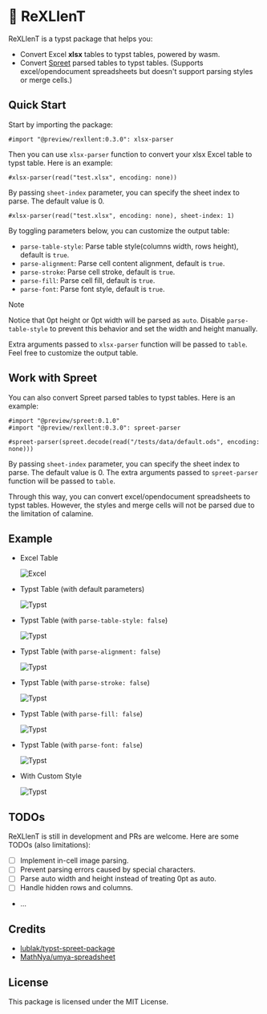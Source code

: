 # 🦖 ReXLlenT

ReXLlenT is a typst package that helps you:

- Convert Excel **xlsx** tables to typst tables, powered by wasm.
- Convert [Spreet](https://github.com/lublak/typst-spreet-package) parsed tables to typst tables. (Supports excel/opendocument spreadsheets but doesn't support parsing styles or merge cells.)

## Quick Start

Start by importing the package:

```typ
#import "@preview/rexllent:0.3.0": xlsx-parser
```

Then you can use `xlsx-parser` function to convert your xlsx Excel table to typst table. Here is an example:

```typ
#xlsx-parser(read("test.xlsx", encoding: none))
```

By passing `sheet-index` parameter, you can specify the sheet index to parse. The default value is 0.

```typ
#xlsx-parser(read("test.xlsx", encoding: none), sheet-index: 1)
```

By toggling parameters below, you can customize the output table:

- `parse-table-style`: Parse table style(columns width, rows height), default is `true`.
- `parse-alignment`: Parse cell content alignment, default is `true`.
- `parse-stroke`: Parse cell stroke, default is `true`.
- `parse-fill`: Parse cell fill, default is `true`.
- `parse-font`: Parse font style, default is `true`.

> [!NOTE]
> Notice that 0pt height or 0pt width will be parsed as `auto`. Disable `parse-table-style` to prevent this behavior and set the width and height manually.

Extra arguments passed to `xlsx-parser` function will be passed to `table`. Feel free to customize the output table.

## Work with Spreet

You can also convert Spreet parsed tables to typst tables. Here is an example:

```typ
#import "@preview/spreet:0.1.0"
#import "@preview/rexllent:0.3.0": spreet-parser

#spreet-parser(spreet.decode(read("/tests/data/default.ods", encoding: none)))
```

By passing `sheet-index` parameter, you can specify the sheet index to parse. The default value is 0. The extra arguments passed to `spreet-parser` function will be passed to `table`.

Through this way, you can convert excel/opendocument spreadsheets to typst tables. However, the styles and merge cells will not be parsed due to the limitation of calamine.

## Example

- Excel Table

  ![Excel](assets/excel.png)

- Typst Table (with default parameters)

  ![Typst](assets/example1.png)

- Typst Table (with `parse-table-style: false`)

  ![Typst](assets/example2.png)

- Typst Table (with `parse-alignment: false`)

  ![Typst](assets/example3.png)

- Typst Table (with `parse-stroke: false`)

  ![Typst](assets/example4.png)

- Typst Table (with `parse-fill: false`)

  ![Typst](assets/example5.png)

- Typst Table (with `parse-font: false`)

  ![Typst](assets/example6.png)

- With Custom Style

  ![Typst](assets/example7.png)

## TODOs

ReXLlenT is still in development and PRs are welcome. Here are some TODOs (also limitations):

- [ ] Implement in-cell image parsing.
- [ ] Prevent parsing errors caused by special characters.
- [ ] Parse auto width and height instead of treating 0pt as auto.
- [ ] Handle hidden rows and columns.
- ...

## Credits

- [lublak/typst-spreet-package](https://github.com/lublak/typst-spreet-package)
- [MathNya/umya-spreadsheet](https://github.com/MathNya/umya-spreadsheet)

## License

This package is licensed under the MIT License.
